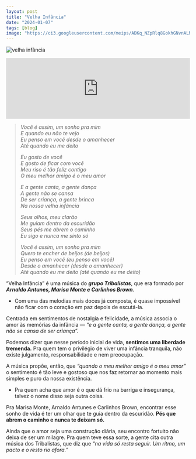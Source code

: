 ```yaml
---
layout: post
title: "Velha Infância"
date: "2024-01-07"
tags: [blog]
image: "https://ci3.googleusercontent.com/meips/ADKq_NZpRlq8GokhGNvnALMzhp6uN5xgc6iPg61qFZsigDsb1gJY2yUva8-IL7uA-co4qJla06l8ptkwmfm2hRWO2oIWZCzWX4pD0Bqhhhtcj8_sBlohAQzKNx_2BlZOJvS01uiWURvZhqwgFUsyB9Xqb4Qt7G2M68MszIf4Y3FC5LQjsPG53zF-lNo0z-Raf_uyBVCOINJE1GhI_DjeP0yhBhl6HH0I3Ciu4J6RWMllGaUL8k1UwGtqvo8lbdv5YRsmLCl5v20RDBZmAPAhdLNkv94Bx2v4Fkup5yWtMtxEjIT4VumpimpTFiHrdw=s0-d-e1-ft"
---
```


![velha infância](https://ci3.googleusercontent.com/meips/ADKq_NZpRlq8GokhGNvnALMzhp6uN5xgc6iPg61qFZsigDsb1gJY2yUva8-IL7uA-co4qJla06l8ptkwmfm2hRWO2oIWZCzWX4pD0Bqhhhtcj8_sBlohAQzKNx_2BlZOJvS01uiWURvZhqwgFUsyB9Xqb4Qt7G2M68MszIf4Y3FC5LQjsPG53zF-lNo0z-Raf_uyBVCOINJE1GhI_DjeP0yhBhl6HH0I3Ciu4J6RWMllGaUL8k1UwGtqvo8lbdv5YRsmLCl5v20RDBZmAPAhdLNkv94Bx2v4Fkup5yWtMtxEjIT4VumpimpTFiHrdw=s0-d-e1-ft)

<iframe width="100%" height="166" scrolling="no" frameborder="no" allow="autoplay" src="https://w.soundcloud.com/player/?url=https%3A//api.soundcloud.com/tracks/57506067&color=%23ff5500&auto_play=false&hide_related=false&show_comments=true&show_user=true&show_reposts=false&show_teaser=true"></iframe>

> _Você é assim, um sonho pra mim_  
> _E quando eu não te vejo_  
> _Eu penso em você desde o amanhecer_  
> _Até quando eu me deito_
> 
> _Eu gosto de você_  
> _E gosto de ficar com você_  
> _Meu riso é tão feliz contigo_  
> _O meu melhor amigo é o meu amor_
> 
> _E a gente canta, a gente dança_  
> _A gente não se cansa_  
> _De ser criança, a gente brinca_  
> _Na nossa velha infância_
> 
> _Seus olhos, meu clarão_  
> _Me guiam dentro da escuridão_  
> _Seus pés me abrem o caminho_  
> _Eu sigo e nunca me sinto só_
> 
> _Você é assim, um sonho pra mim_  
> _Quero te encher de beijos (de beijos)_  
> _Eu penso em você (eu penso em você)_  
> _Desde o amanhecer (desde o amanhecer)_  
> _Até quando eu me deito (até quando eu me deito)_

“Velha Infância” é uma música do ***grupo Tribalistas***, que era formado por ***Arnaldo Antunes, Marisa Monte e Carlinhos Brown***.

-   Com uma das melodias mais doces já composta, é quase impossível não ficar com o coração em paz depois de escutá-la.
    

Centrada em sentimentos de nostalgia e felicidade, a música associa o amor às memórias da infância — _“e a gente canta, a gente dança, a gente não se cansa de ser criança”._

Podemos dizer que nesse período inicial de vida, **sentimos uma liberdade tremenda.**  Pra quem tem o privilégio de viver uma infância tranquila, não existe julgamento, responsabilidade e nem preocupação.

A música propõe, então, que _“quando o meu melhor amigo é o meu amor”_ o sentimento é tão leve e gostoso que nos faz retornar ao momento mais simples e puro da nossa existência.

-   Pra quem acha que amor é o que dá frio na barriga e insegurança, talvez o nome disso seja outra coisa.
    

Pra Marisa Monte, Arnaldo Antunes e Carlinhos Brown, encontrar esse sonho de vida é ter um olhar que te guia dentro da escuridão. **Pés que abrem o caminho e nunca te deixam só.**

Ainda que o amor seja uma construção diária, seu encontro fortuito não deixa de ser um milagre. Pra quem teve essa sorte, a gente cita outra música dos Tribalistas, que diz que  _“na vida só resta seguir. Um ritmo, um pacto e o resto rio afora.”_
